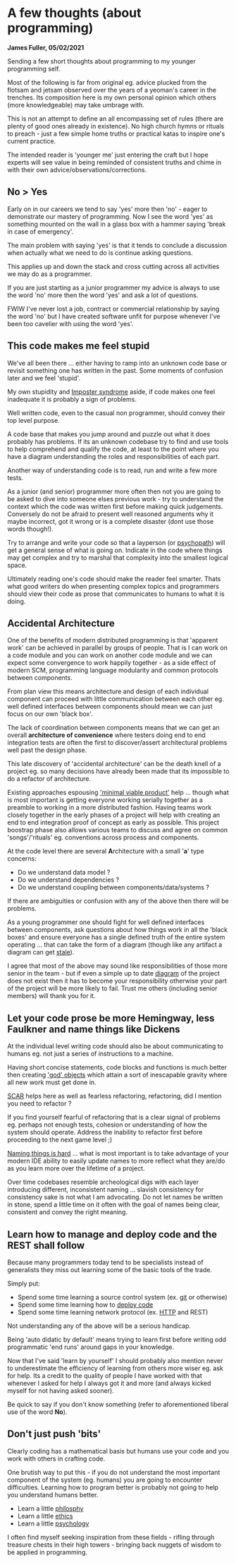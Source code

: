 # A few thoughts (about programming)
__James Fuller, 05/02/2021__

Sending a few short thoughts about programming to my younger programming self.
 
Most of the following is far from original eg. advice plucked from the flotsam and jetsam observed over the years of a yeoman's career in the trenches. Its composition here is my own personal opinion which others (more knowledgeable) may take umbrage with.

This is not an attempt to define an all encompassing set of rules (there are plenty of good ones already in existence). No high church hymns or rituals to preach -  just a few simple home truths or practical katas to inspire one's current practice.

The intended reader is 'younger me' just entering the craft but I hope experts will see value in being reminded of consistent truths and chime in with their own advice/observations/corrections.

## No > Yes

Early on in our careers we tend to say 'yes' more then 'no' - eager to demonstrate our mastery of programming. Now I see the word 'yes' as something mounted on the wall in a glass box with a hammer saying 'break in case of emergency'.

The main problem with saying 'yes' is that it tends to conclude a discussion when actually what we need to do is continue asking questions.

This applies up and down the stack and cross cutting across all activities we may do as a programmer.

If you are just starting as a junior programmer my advice is always to use the word 'no' more then the word 'yes' and ask a lot of questions.

FWIW I've never lost a job, contract or commercial relationship by saying the word 'no' but I have created software unfit for purpose whenever I've been too cavelier with using the word 'yes'.

## This code makes me feel stupid
We've all been there ... either having to ramp into an unknown code base or revisit something one has written in the past. Some moments of confusion later and we feel 'stupid'.

My own stupidity and [Imposter syndrome](https://en.wikipedia.org/wiki/Impostor_syndrome) aside, if code makes one feel inadequate it is probably a sign of problems.

Well written code, even to the casual non programmer, should convey their top level purpose.

A code base that makes you jump around and puzzle out what it does probably has problems. If its an unknown codebase try to find and use tools to help comprehend and qualify the code, at least to the point where you have a diagram understanding the roles and responsibilities of each part. 

Another way of understanding code is to read, run and write a few more tests.

As a junior (and senior) programmer more often then not you are going to be asked to dive into someone elses previous work - try to understand the context which the code was written first before making quick judgements. Conversely do not be afraid to present well reasoned arguments why it maybe incorrect, got it wrong or is a complete disaster (dont use those words though!).

Try to arrange and write your code so that a layperson (or [psychopath](https://blog.codinghorror.com/coding-for-violent-psychopaths/)) will get a general sense of what is going on. Indicate in the code where things may get complex and try to marshal that complexity into the smallest logical space.

Ultimately reading one's code should make the reader feel smarter. 
Thats what good writers do when presenting complex topics and programmers should view their code as prose that communicates to humans to what it is doing.


## Accidental Architecture
One of the benefits of modern distributed programming is that 'apparent work' can be achieved in parallel by groups of people. That is I can work on a code module and you can work on another code module and we can expect some convergence to work happily together - as a side effect of modern SCM, programming language modularity and common protocols between components.

From plan view this means architecture and design of each individual component can proceed with little communication between each other eg. well defined interfaces between components should mean we can just focus on our own 'black box'.

The lack of coordination between components means that we can get an overall **architecture of convenience** where testers doing end to end integration tests are often the first to discover/assert architectural problems well past the design phase.

This late discovery of 'accidental architecture' can be the death knell of a project eg. so many decisions have already been made that its impossible to do a refactor of architecture.

Existing approaches espousing ['minimal viable product'](https://en.wikipedia.org/wiki/Minimum_viable_product) help ... though what is most important is getting everyone working serially together as a preamble to working in a more distributed fashion. Having teams work closely together in the early phases of a project will help with creating an end to end integration proof of concept as early as possible. This project boostrap phase also allows various teams to discuss and agree on common 'songs'/'rituals' eg. conventions across process and components.

At the code level there are several **A**rchitecture with a small '**a**' type concerns:

* Do we understand data model ?
* Do we understand dependencies ?
* Do we understand coupling between components/data/systems ?

If there are ambiguities or confusion with any of the above then there will be problems.

As a young programmer one should fight for well defined interfaces between components, ask questions about how things work in all the 'black boxes' and ensure everyone has a single defined truth of the entire system operating ... that can take the form of a diagram (though like any artifact a diagram can get [stale](https://structurizr.com/help/code)).

I agree that most of the above may sound like responsibilities of those more senior in the team - but if even a simple up to date [diagram](https://en.wikipedia.org/wiki/C4_model) of the project does not exist then it has to become your responsibility otherwise your part of the project will be more likely to fail. Trust me others (including senior members) will thank you for it.

## Let your code prose be more Hemingway, less Faulkner and name things like Dickens

At the individual level writing code should also be about communicating to humans eg. not just a series of instructions to a machine.

Having short concise statements, code blocks and functions is much better then creating ['god' objects](https://en.wikipedia.org/wiki/God_object) which attain a sort of inescapable gravity where all new work must get done in.

[SCAR](https://www.linkedin.com/pulse/architecture-clues-heuristics-part-i-scars-ruth-malan/) helps here as well as fearless refactoring, refactoring, did I mention you need to refactor ?

If you find yourself fearful of refactoring that is a clear signal of problems eg. perhaps not enough tests, cohesion or understanding of 
how the system should operate. Address the inability to refactor first before proceeding to the next game level ;)

[Naming things is hard](https://www.martinfowler.com/bliki/TwoHardThings.html) ... what is most important is to take advantage of your modern IDE ability to easily update names to more reflect what they are/do as you learn more over the lifetime of a project.

Over time codebases resemble archeological digs with each layer introducing different, inconsistent naming ... slavish consistency for consistency sake is not what I am advocating. Do not let names be written in stone, spend a little time on it often with the goal of names being clear, consistent and convey the right meaning.

## Learn how to manage and deploy code and the REST shall follow

Because many programmers today tend to be specialists instead of generalists they miss 
out learning some of the basic tools of the trade.

Simply put:
 
* Spend some time learning a source control system (ex. [git](https://git-scm.com/book/en/v2) or otherwise)
* Spend some time learning how to [deploy code](https://en.wikipedia.org/wiki/DevOps)
* Spend some time learning network protocol (ex. [HTTP](https://www.manning.com/books/http2-in-action) and REST)

Not understanding any of the above will be a serious handicap. 

Being 'auto didatic by default' means trying to learn first before writing odd programmatic 'end runs' around gaps in your knowledge. 

Now that I've said 'learn by yourself' I should probably also mention never to underestimate the efficiency of learning from others more wiser eg. ask for help. Its a credit to the quality of people I have worked with that whenever I asked for help I always got it and more (and always kicked myself for not having asked sooner).

Be quick to say if you don't know something (refer to aforementioned liberal use of the word **No**).

## Don't just push 'bits'

Clearly coding has a mathematical basis but humans use your code and you work with others in crafting code.

One brutish way to put this - if you do not understand the most important component of the system (eg. humans) you are going to encounter difficulties. Learning how to program better is probably not going to help you understand humans better.

* Learn a little [philosphy](https://en.wikipedia.org/wiki/Outline_of_philosophy) 
* Learn a little [ethics](https://en.wikipedia.org/wiki/Programming_ethics)
* Learn a little [psychology](https://en.wikipedia.org/wiki/Psychology)

I often find myself seeking inspiration from these fields - rifling through treasure chests in their high towers - bringing back nuggets of wisdom to be applied in programming. 

